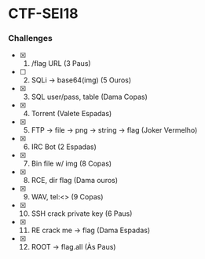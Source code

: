 # CTF-SEI18

### Challenges

- [x] 1. /flag URL (3 Paus)
- [ ] 2. SQLi -> base64(img) (5 Ouros)
- [x] 3. SQL user/pass, table (Dama Copas)
- [x] 4. Torrent (Valete Espadas)
- [x] 5. FTP -> file -> png -> string -> flag (Joker Vermelho)
- [x] 6. IRC Bot (2 Espadas)
- [x] 7. Bin file w/ img (8 Copas)
- [x] 8. RCE, dir flag (Dama ouros)
- [x] 9. WAV, tel:<> (9 Copas)
- [x] 10. SSH crack private key (6 Paus)
- [x] 11. RE crack me -> flag (Dama Espadas)
- [x] 12. ROOT -> flag.all (Às Paus)
